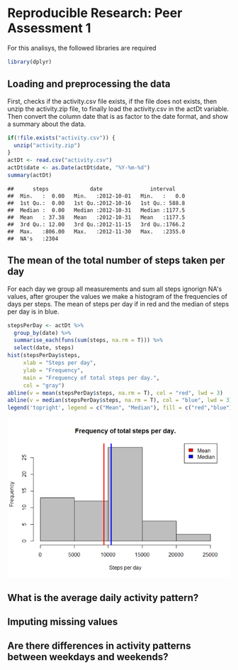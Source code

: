 # Reproducible Research: Peer Assessment 1

For this analisys, the followed libraries are required


```r
library(dplyr)
```

## Loading and preprocessing the data

First, checks if the activity.csv file exists, if the file does not exists, then
unzip the activity.zip file, to finally load the activity.csv in the actDt variable.
Then convert the column date that is as factor to the date format, and show a summary 
about the data.



```r
if(!file.exists("activity.csv")) {
  unzip("activity.zip")
}
actDt <- read.csv("activity.csv")
actDt$date <- as.Date(actDt$date, "%Y-%m-%d")
summary(actDt)
```

```
##      steps             date               interval     
##  Min.   :  0.00   Min.   :2012-10-01   Min.   :   0.0  
##  1st Qu.:  0.00   1st Qu.:2012-10-16   1st Qu.: 588.8  
##  Median :  0.00   Median :2012-10-31   Median :1177.5  
##  Mean   : 37.38   Mean   :2012-10-31   Mean   :1177.5  
##  3rd Qu.: 12.00   3rd Qu.:2012-11-15   3rd Qu.:1766.2  
##  Max.   :806.00   Max.   :2012-11-30   Max.   :2355.0  
##  NA's   :2304
```


## The mean of the total number of steps taken per day

For each day we group all measurements and sum all steps ignorign NA's values, after grouper 
the values we make a histogram of the frequencies of days per steps. The mean of steps per day
if in red and the median of steps per day is in blue.


```r
stepsPerDay <- actDt %>% 
  group_by(date) %>% 
  summarise_each(funs(sum(steps, na.rm = T))) %>% 
  select(date, steps)
hist(stepsPerDay$steps, 
     xlab = "Steps per day",
     ylab = "Frequency",
     main = "Frequency of total steps per day.", 
     col = "gray")
abline(v = mean(stepsPerDay$steps, na.rm = T), col = "red", lwd = 3)
abline(v = median(stepsPerDay$steps, na.rm = T), col = "blue", lwd = 3)
legend('topright', legend = c("Mean", "Median"), fill = c("red","blue"))
```

![](PA1_template_files/figure-html/unnamed-chunk-2-1.png)<!-- -->

## What is the average daily activity pattern?



## Imputing missing values



## Are there differences in activity patterns between weekdays and weekends?
